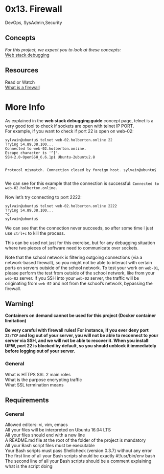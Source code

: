 <h1>0x13. Firewall</h1>
DevOps, SysAdmin,Security
<h2>Concepts</h2>
<em>For this project, we expect you to look at these concepts:</em><br>
<a href="https://intranet.alxswe.com/concepts/68">Web stack debugging</a><br>
<h2>Resources</h2>
Read or Watch<br>
<a href="https://en.wikipedia.org/wiki/Firewall_%28computing%29">What is a firewall</a><br>
<h1>More Info</h1>
As explained in the <strong>web stack debugging guide</strong> concept page, telnet is a very good tool to check if sockets are open with telnet IP PORT.<br>
For example, if you want to check if port 22 is open on web-02:<br>
<pre><code>sylvain@ubuntu$ telnet web-02.holberton.online 22
Trying 54.89.38.100...
Connected to web-02.holberton.online.
Escape character is &#39;^]&#39;.
SSH-2.0-OpenSSH_6.6.1p1 Ubuntu-2ubuntu2.8

Protocol mismatch.
Connection closed by foreign host.
sylvain@ubuntu$
</code></pre>

<p>We can see for this example that the connection is successful: 
<code>Connected to web-02.holberton.online.</code></p>

<p>Now let&rsquo;s try connecting to port 2222:</p>

<pre><code>sylvain@ubuntu$ telnet web-02.holberton.online 2222
Trying 54.89.38.100...
^C
sylvain@ubuntu$
</code></pre>
<p>We can see that the connection never succeeds, so after some time I just use <code>ctrl+c</code> to kill the process.</p>

<p>This can be used not just for this exercise, but for any debugging situation where two pieces of software need to communicate over sockets.</p>

<p>Note that the school network is filtering outgoing connections (via a network-based firewall), so you might not be able to interact with certain ports on servers outside of the school network. To test your work on <code>web-01</code>, please perform the test from outside of the school network, like from your <code>web-02</code> server. If you SSH into your <code>web-02</code> server, the traffic will be originating from <code>web-02</code> and not from the school&rsquo;s network, bypassing the firewall.</p>

<h2>Warning!</h2>

<p><strong>Containers on demand cannot be used for this project (Docker container limitation)</strong></p>

<p><strong>Be very careful with firewall rules! For instance, if you ever deny port <code>22/TCP</code> and log out of your server, you will not be able to reconnect to your server via SSH, and we will not be able to recover it. When you install UFW, port 22 is blocked by default, so you should unblock it immediately before logging out of your server.</strong></p>

<h3>General</h3>
<p>
What is HTTPS SSL 2 main roles<br>
What is the purpose encrypting traffic<br>
What SSL termination means<br>
</p>
<h2>Requirements</h2>
<h3>General</h3>
<p>
Allowed editors: vi, vim, emacs<br>
All your files will be interpreted on Ubuntu 16.04 LTS<br>
All your files should end with a new line<br>
A README.md file at the root of the folder of the project is mandatory<br>
All your Bash script files must be executable<br>
Your Bash scripts must pass Shellcheck (version 0.3.7) without any error<br>
The first line of all your Bash scripts should be exactly #!/usr/bin/env bash<br>
The second line of all your Bash scripts should be a comment explaining what is the script doing<br>
</p>
